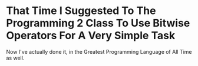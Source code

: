 # That Time I Suggested To The Programming 2 Class To Use Bitwise Operators For A Very Simple Task
Now I've actually done it, in the Greatest Programming Language of All Time as well.
